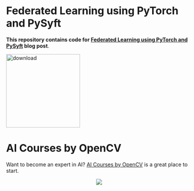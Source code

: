 # Federated Learning using PyTorch and PySyft

**This repository contains code for [Federated Learning using PyTorch and PySyft](https://www.learnopencv.com/federated-learning-using-pytorch-and-pysyft/) blog post**.

[<img src="https://learnopencv.com/wp-content/uploads/2022/07/download-button-e1657285155454.png" alt="download" width="200">](https://www.dropbox.com/sh/hkr0e6vgq1pc7eb/AADSH6sSqPBtfhJ_KkmxHTXca?dl=1)

# AI Courses by OpenCV

Want to become an expert in AI? [AI Courses by OpenCV](https://opencv.org/courses/) is a great place to start. 

<a href="https://opencv.org/courses/">
<p align="center"> 
<img src="https://learnopencv.com/wp-content/uploads/2023/01/AI-Courses-By-OpenCV-Github.png">
</p>
</a>
